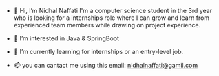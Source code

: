 - 👋 Hi, I’m Nidhal Naffati
         I'm a computer science student in the 3rd year who is
         looking for a internships role where I can grow and learn
         from experienced team members while drawing on project experience.
         
       
- 👀 I’m interested in Java & SpringBoot
- 🌱 I’m currently learning for internships or an entry-level job.
- 📫 you can cantact me using this email: nidhalnaffati@gamil.com

<!---
NidhalNaffati/NidhalNaffati is a ✨ special ✨ repository because its `README.md` (this file) appears on your GitHub profile.
You can click the Preview link to take a look at your changes.
--->
